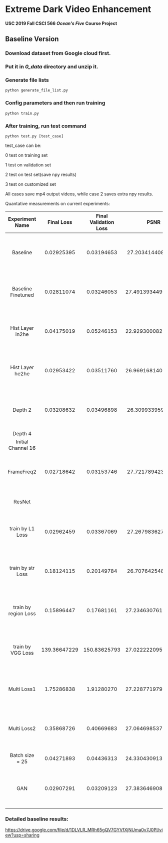 # Extreme Dark Video Enhancement
#### USC 2019 Fall CSCI 566 *Ocean's Five* Course Project


## Baseline Version

### Download dataset from Google cloud first.
### Put it in *0_data* directory and unzip it.

### Generate file lists
```Shell
python generate_file_list.py
```

### Config parameters and then run training
```Shell
python train.py
```

### After training, run test command
```Shell
python test.py [test_case]
```
test_case can be:

0   test on training set

1   test on validation set

2   test on test set(save npy results)

3   test on customized set

All cases save mp4 output videos, while case 2 saves extra npy results.

Quantative measurements on current experiments:

|   Experiment Name  | Final Loss | Final Validation Loss |        PSNR        |        SSIM        |        MSE(MABD)       |                 Learning Rate                | Group Number |    Frame Frequence   | Network Depth |                  Adjustment                 | People |
|:------------------:|:----------:|:---------------------:|:------------------:|:------------------:|:----------------------:|:--------------------------------------------:|:------------:|:--------------------:|:-------------:|:-------------------------------------------:|:------:|
|      Baseline      | 0.02925395 |       0.03194653      |  27.20341440836589 | 0.8399437169233958 |  0.0007276190425069668 |      0-30epoch: 1e-4<br>31-60epoch: 1e-5     |      12      |           4          |       3       |                                             |   HJ   |
| Baseline Finetuned | 0.02811074 |       0.03246053      | 27.491393449571405 | 0.8447265682397065 | 0.00026039852772696717 | same as above<br>61-75: 1e-5<br>76-100: 1e-4 |      12      | 0-75: 4<br>76-100: 1 |       3       |                                             |   HJ   |
|  Hist Layer in2he  | 0.04175019 |       0.05246153      | 22.929300082171405 | 0.7788759288964449 |  0.0008090686585943601 |      0-30epoch: 1e-4<br>31-60epoch: 1e-5     |      12      |           4          |       3       |                  hist layer                 |   HJ   |
|  Hist Layer he2he  | 0.02953422 |       0.03511760      | 26.969168140270085 | 0.8392954715976009 | 0.00036061441545966536 |      0-30epoch: 1e-4<br>31-60epoch: 1e-5     |      12      |           4          |       3       |                  hist layer                 |   HJ   |
|       Depth 2      | 0.03208632 |       0.03496898      |  26.30993395911323 | 0.8239608135488299 | 0.00015883494476721382 |      0-30epoch: 1e-4<br>31-60epoch: 1e-5     |      12      |           4          |       2       |         down-sampling<br>number = 2         |   HJ   |
|       Depth 4      |            |                       |                    |                    |                        |                                              |              |                      |               |                                             |   HH   |
| Initial Channel 16 |            |                       |                    |                    |                        |                                              |              |                      |               |                                             |   HH   |
|     FrameFreq2     | 0.02718642 |       0.03153746      |  27.72178942362468 | 0.8486048811011844 | 0.00030751586973910323 |      0-30epoch: 1e-4<br>31-60epoch: 1e-5     |      12      |           2          |       3       |             frame frequency = 2             |   HJ   |
|       ResNet       |            |                       |                    |                    |                        |                                              |              |                      |               |           conv -> Residual blocks           |   FC   |
|  train by L1 Loss  | 0.02962459 |       0.03367069      |  27.26798362731934 | 0.840491048053459  | 0.00018188494183424305 |      0-30epoch: 1e-4<br>31-50epoch: 1e-5     |      10      |                      |       3       |                                             |   BW   |
| train by str Loss  | 0.18124115 |       0.20149784      |  26.70764254817257 | 0.853678109910753  | 0.0015242191872764136  |      0-30epoch: 1e-4<br>31-50epoch: 1e-5     |      10      |           4          |       3       |                                             |   BW   |
|train by region Loss| 0.15896447 |       0.17681161      | 27.234630761323157 | 0.8402597001305335 | 0.00048029046326743263 |      0-30epoch: 1e-4<br>31-50epoch: 1e-5     |      10      |           4          |       3       |                                             |   BW   |
|  train by VGG Loss |139.36647229|      150.83625793     | 27.022222095065647 | 0.8321757709538495 | 0.00016276957652055672 |      0-30epoch: 1e-4<br>31-50epoch: 1e-5     |      10      |           4          |       3       |                                             |   BW   |
|     Multi Loss1    | 1.75286838 |       1.91280270      | 27.228771979720506 | 0.8475041495429146 | 0.00037438217094211244 |      0-30epoch: 1e-4<br>31-50epoch: 1e-5     |      10      |           4          |       3       |                                             |   BW   |
|     Multi Loss2    | 0.35868726 |       0.40669683      | 27.064698537190754 | 0.8522180590364669 | 0.0023925343577309807  |      0-30epoch: 1e-4<br>31-50epoch: 1e-5     |      10      |           4          |       3       |                                             |   BW   |
|    Batch size = 25 | 0.04271893 |       0.04436313      | 24.330430913854528 | 0.7760647652325808 | 0.004101232390990272   |      0-1epoch: 1e-4                          |      5       |           4          |       3       |  add batch size                             |   YQ   |
|         GAN        | 0.02907291 |       0.03209123      | 27.383646908512816 | 0.8408598800500232 | 0.00014062573447008142 |      0-30epoch: 1e-4<br>31-60epoch: 1e-5     |      12      |           4          |       3       | 4 conv block<br>3 FC layer<br>discriminator |   HJ   |

### Detailed baseline results: 
https://drive.google.com/file/d/1DLVLR_MRh65gQV7GYVfXjNUma0v7J0PI/view?usp=sharing

